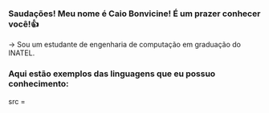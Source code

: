 ### Saudações! Meu nome é Caio Bonvicine! É um prazer conhecer você!👍

-> Sou um estudante de engenharia de computação em graduação do INATEL.

### Aqui estão exemplos das linguagens que eu possuo conhecimento:
src = <link rel="stylesheet" type='text/css' href="https://cdn.jsdelivr.net/gh/devicons/devicon@latest/devicon.min.css" />

